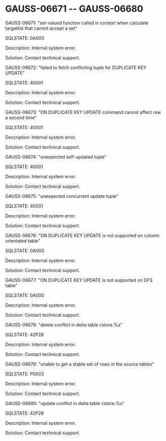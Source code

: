 # GAUSS-06671 -- GAUSS-06680<a name="EN-US_TOPIC_0302073177"></a>

GAUSS-06671: "set-valued function called in context when calculate targetlist that cannot accept a set"

SQLSTATE: 0A000

Description: Internal system error.

Solution: Contact technical support.

GAUSS-06672: "failed to fetch conflicting tuple for DUPLICATE KEY UPDATE"

SQLSTATE: 40001

Description: Internal system error.

Solution: Contact technical support.

GAUSS-06673: "ON DUPLICATE KEY UPDATE command cannot affect row a second time"

SQLSTATE: 40001

Description: Internal system error.

Solution: Contact technical support.

GAUSS-06674: "unexpected self-updated tuple"

SQLSTATE: 40001

Description: Internal system error.

Solution: Contact technical support.

GAUSS-06675: "unexpected concurrent update tuple"

SQLSTATE: 40001

Description: Internal system error.

Solution: Contact technical support.

GAUSS-06676: "ON DUPLICATE KEY UPDATE is not supported on column orientated table"

SQLSTATE: 0A000

Description: Internal system error.

Solution: Contact technical support.

GAUSS-06677: "ON DUPLICATE KEY UPDATE is not supported on DFS table"

SQLSTATE: 0A000

Description: Internal system error.

Solution: Contact technical support.

GAUSS-06678: "delete conflict in delta table cstore.%s"

SQLSTATE: 42P28

Description: Internal system error.

Solution: Contact technical support.

GAUSS-06679: "unable to get a stable set of rows in the source tables"

SQLSTATE: P0003

Description: Internal system error.

Solution: Contact technical support.

GAUSS-06680: "update conflict in delta table cstore.%s"

SQLSTATE: 42P28

Description: Internal system error.

Solution: Contact technical support.

